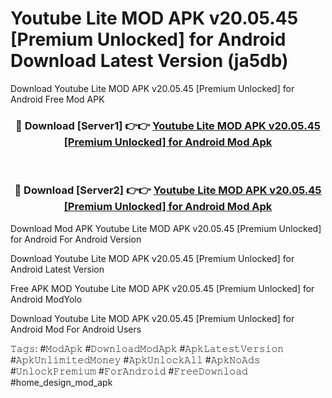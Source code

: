 # Youtube Lite MOD APK v20.05.45 [Premium Unlocked] for Android Download Latest Version (ja5db)
Download Youtube Lite MOD APK v20.05.45 [Premium Unlocked] for Android Free Mod APK

<div align="center">
<h3>🔴 Download [Server1] 👉👉 <a href="https://apkcomod.com?title=Youtube_Lite_MOD_APK_v20.05.45_[Premium_Unlocked]_for_Android">Youtube Lite MOD APK v20.05.45 [Premium Unlocked] for Android Mod Apk</a></h3><br>

<h3>🔴 Download [Server2] 👉👉 <a href="https://apkcomod.com?title=Youtube_Lite_MOD_APK_v20.05.45_[Premium_Unlocked]_for_Android">Youtube Lite MOD APK v20.05.45 [Premium Unlocked] for Android Mod Apk</a></h3>
</div>


Download Mod APK Youtube Lite MOD APK v20.05.45 [Premium Unlocked] for Android For Android Version

Download Youtube Lite MOD APK v20.05.45 [Premium Unlocked] for Android Latest Version

Free APK MOD Youtube Lite MOD APK v20.05.45 [Premium Unlocked] for Android ModYolo

Download Youtube Lite MOD APK v20.05.45 [Premium Unlocked] for Android Mod For Android Users

𝚃𝚊𝚐𝚜: #𝙼𝚘𝚍𝙰𝚙𝚔 #𝙳𝚘𝚠𝚗𝚕𝚘𝚊𝚍𝙼𝚘𝚍𝙰𝚙𝚔 #𝙰𝚙𝚔𝙻𝚊𝚝𝚎𝚜𝚝𝚅𝚎𝚛𝚜𝚒𝚘𝚗 #𝙰𝚙𝚔𝚄𝚗𝚕𝚒𝚖𝚒𝚝𝚎𝚍𝙼𝚘𝚗𝚎𝚢 #𝙰𝚙𝚔𝚄𝚗𝚕𝚘𝚌𝚔𝙰𝚕𝚕 #𝙰𝚙𝚔𝙽𝚘𝙰𝚍𝚜 #𝚄𝚗𝚕𝚘𝚌𝚔𝙿𝚛𝚎𝚖𝚒𝚞𝚖 #𝙵𝚘𝚛𝙰𝚗𝚍𝚛𝚘𝚒𝚍 #𝙵𝚛𝚎𝚎𝙳𝚘𝚠𝚗𝚕𝚘𝚊𝚍 #home_design_mod_apk